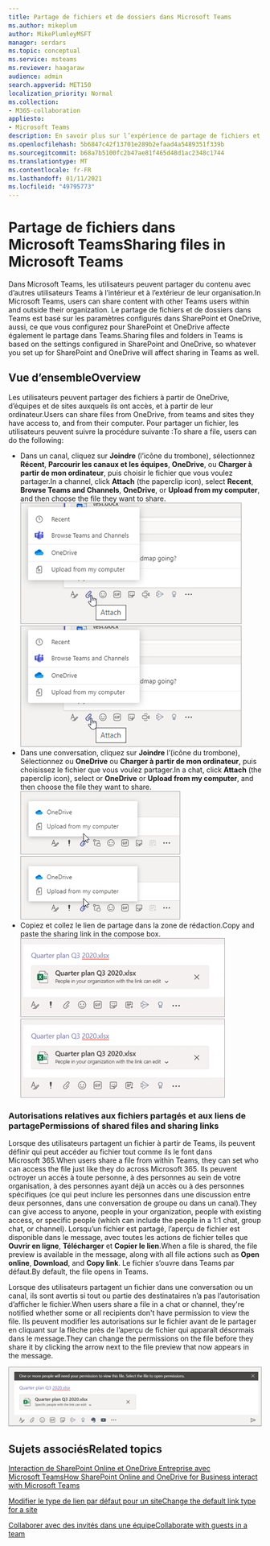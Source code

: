 ```yaml
---
title: Partage de fichiers et de dossiers dans Microsoft Teams
ms.author: mikeplum
author: MikePlumleyMSFT
manager: serdars
ms.topic: conceptual
ms.service: msteams
ms.reviewer: haagaraw
audience: admin
search.appverid: MET150
localization_priority: Normal
ms.collection:
- M365-collaboration
appliesto:
- Microsoft Teams
description: En savoir plus sur l’expérience de partage de fichiers et de dossiers dans Microsoft Teams.
ms.openlocfilehash: 5b6847c42f13701e289b2efaad4a5489351f339b
ms.sourcegitcommit: b68a7b5100fc2b47ae81f465d48d1ac2348c1744
ms.translationtype: MT
ms.contentlocale: fr-FR
ms.lasthandoff: 01/11/2021
ms.locfileid: "49795773"
---
```

# <a name="sharing-files-in-microsoft-teams"></a><span data-ttu-id="6f6fc-103">Partage de fichiers dans Microsoft Teams</span><span class="sxs-lookup"><span data-stu-id="6f6fc-103">Sharing files in Microsoft Teams</span></span>

<span data-ttu-id="6f6fc-104">Dans Microsoft Teams, les utilisateurs peuvent partager du contenu avec d’autres utilisateurs Teams à l’intérieur et à l’extérieur de leur organisation.</span><span class="sxs-lookup"><span data-stu-id="6f6fc-104">In Microsoft Teams, users can share content with other Teams users within and outside their organization.</span></span> <span data-ttu-id="6f6fc-105">Le partage de fichiers et de dossiers dans Teams est basé sur les paramètres configurés dans SharePoint et OneDrive, aussi, ce que vous configurez pour SharePoint et OneDrive affecte également le partage dans Teams.</span><span class="sxs-lookup"><span data-stu-id="6f6fc-105">Sharing files and folders in Teams is based on the settings configured in SharePoint and OneDrive, so whatever you set up for SharePoint and OneDrive will affect sharing in Teams as well.</span></span>

## <a name="overview"></a><span data-ttu-id="6f6fc-106">Vue d’ensemble</span><span class="sxs-lookup"><span data-stu-id="6f6fc-106">Overview</span></span>

<span data-ttu-id="6f6fc-107">Les utilisateurs peuvent partager des fichiers à partir de OneDrive, d’équipes et de sites auxquels ils ont accès, et à partir de leur ordinateur.</span><span class="sxs-lookup"><span data-stu-id="6f6fc-107">Users can share files from OneDrive, from teams and sites they have access to, and from their computer.</span></span> <span data-ttu-id="6f6fc-108">Pour partager un fichier, les utilisateurs peuvent suivre la procédure suivante :</span><span class="sxs-lookup"><span data-stu-id="6f6fc-108">To share a file, users can do the following:</span></span>

- <span data-ttu-id="6f6fc-p103">Dans un canal, cliquez sur **Joindre** (l’icône du trombone), sélectionnez **Récent**, **Parcourir les canaux et les équipes**, **OneDrive**, ou **Charger à partir de mon ordinateur**, puis choisir le fichier que vous voulez partager.</span><span class="sxs-lookup"><span data-stu-id="6f6fc-p103">In a channel, click **Attach** (the paperclip icon), select **Recent**, **Browse Teams and Channels**, **OneDrive**, or **Upload from my computer**, and then choose the file they want to share. </span></span><br> 
    <span data-ttu-id="6f6fc-110">![Capture d’écran affichant le partage d’un fichier à partir d’un canal](media/share-files-channel.png)</span><span class="sxs-lookup"><span data-stu-id="6f6fc-110">![Screenshot showing sharing a file from a channel](media/share-files-channel.png)</span></span>
- <span data-ttu-id="6f6fc-p104">Dans une conversation, cliquez sur **Joindre** l’(icône du trombone), Sélectionnez  ou **OneDrive** ou **Charger à partir de mon ordinateur**, puis choisissez le fichier que vous voulez partager.</span><span class="sxs-lookup"><span data-stu-id="6f6fc-p104">In a chat, click **Attach** (the paperclip icon), select  or **OneDrive** or **Upload from my computer**, and then choose the file they want to share. </span></span><br>
    <span data-ttu-id="6f6fc-112">![Capture d’écran affichant le partage d’un fichier à partir d’une conversation](media/share-files-chat.png)</span><span class="sxs-lookup"><span data-stu-id="6f6fc-112">![Screenshot showing sharing a file from a chat](media/share-files-chat.png)</span></span>
- <span data-ttu-id="6f6fc-113">Copiez et collez le lien de partage dans la zone de rédaction.</span><span class="sxs-lookup"><span data-stu-id="6f6fc-113">Copy and paste the sharing link in the compose box.</span></span><br>
    <span data-ttu-id="6f6fc-114">![Capture d’écran affichant l’aperçu d’un fichier dans la zone de rédaction](media/share-files-link.png)</span><span class="sxs-lookup"><span data-stu-id="6f6fc-114">![Screenshot showing file preview in the compose box](media/share-files-link.png)</span></span>

### <a name="permissions-of-shared-files-and-sharing-links"></a><span data-ttu-id="6f6fc-115">Autorisations relatives aux fichiers partagés et aux liens de partage</span><span class="sxs-lookup"><span data-stu-id="6f6fc-115">Permissions of shared files and sharing links</span></span>

<span data-ttu-id="6f6fc-116">Lorsque des utilisateurs partagent un fichier à partir de Teams, ils peuvent définir qui peut accéder au fichier tout comme ils le font dans Microsoft 365.</span><span class="sxs-lookup"><span data-stu-id="6f6fc-116">When users share a file from within Teams, they can set who can access the file just like they do across Microsoft 365.</span></span> <span data-ttu-id="6f6fc-117">Ils peuvent octroyer un accès à toute personne, à des personnes au sein de votre organisation, à des personnes ayant déjà un accès ou à des personnes spécifiques (ce qui peut inclure les personnes dans une discussion entre deux personnes, dans une conversation de groupe ou dans un canal).</span><span class="sxs-lookup"><span data-stu-id="6f6fc-117">They can give access to anyone, people in your organization, people with existing access, or specific people (which can include the people in a 1:1 chat, group chat, or channel).</span></span>  <span data-ttu-id="6f6fc-118">Lorsqu’un fichier est partagé, l’aperçu de fichier est disponible dans le message, avec toutes les actions de fichier telles que **Ouvrir en ligne**, **Télécharger** et **Copier le lien**.</span><span class="sxs-lookup"><span data-stu-id="6f6fc-118">When a file is shared, the file preview is available in the message, along with all file actions such as **Open online**, **Download**, and **Copy link**.</span></span> <span data-ttu-id="6f6fc-119">Le fichier s’ouvre dans Teams par défaut.</span><span class="sxs-lookup"><span data-stu-id="6f6fc-119">By default, the file opens in Teams.</span></span>

<span data-ttu-id="6f6fc-120">Lorsque des utilisateurs partagent un fichier dans une conversation ou un canal, ils sont avertis si tout ou partie des destinataires n’a pas l’autorisation d’afficher le fichier.</span><span class="sxs-lookup"><span data-stu-id="6f6fc-120">When users share a file in a chat or channel, they're notified whether some or all recipients don't have permission to view the file.</span></span> <span data-ttu-id="6f6fc-121">Ils peuvent modifier les autorisations sur le fichier avant de le partager en cliquant sur la flèche près de l’aperçu de fichier qui apparaît désormais dans le message.</span><span class="sxs-lookup"><span data-stu-id="6f6fc-121">They can change the permissions on the file before they share it by clicking the arrow next to the file preview that now appears in the message.</span></span>

![Capture d’écran d’une notification si des destinataires ne disposent pas des autorisations](media/share-files-permissions.png)

## <a name="related-topics"></a><span data-ttu-id="6f6fc-123">Sujets associés</span><span class="sxs-lookup"><span data-stu-id="6f6fc-123">Related topics</span></span>

[<span data-ttu-id="6f6fc-124">Interaction de SharePoint Online et OneDrive Entreprise avec Microsoft Teams</span><span class="sxs-lookup"><span data-stu-id="6f6fc-124">How SharePoint Online and OneDrive for Business interact with Microsoft Teams</span></span>](sharepoint-onedrive-interact.md)

[<span data-ttu-id="6f6fc-125">Modifier le type de lien par défaut pour un site</span><span class="sxs-lookup"><span data-stu-id="6f6fc-125">Change the default link type for a site</span></span>](https://docs.microsoft.com/sharepoint/change-default-sharing-link)

[<span data-ttu-id="6f6fc-126">Collaborer avec des invités dans une équipe</span><span class="sxs-lookup"><span data-stu-id="6f6fc-126">Collaborate with guests in a team</span></span>](https://docs.microsoft.com/microsoft-365/solutions/collaborate-as-team)